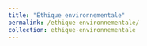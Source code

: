 ```yaml
---
title: "Éthique environnementale"
permalink: /ethique-environnementale/
collection: ethique-environnementale
---
```

